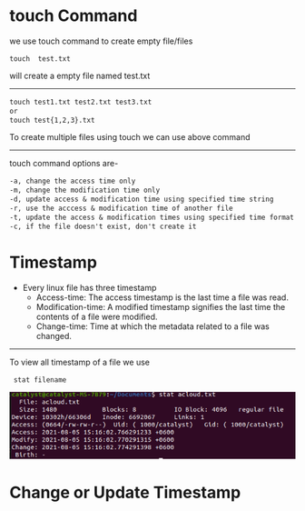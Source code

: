 # touch Command
 we use touch command to create empty file/files
 ```console
 touch  test.txt
 ```
 will create a empty file named test.txt
<hr>

```console
touch test1.txt test2.txt test3.txt
or
touch test{1,2,3}.txt
```

To create multiple files using touch we can use above command
<hr>

touch command options are-
```
-a, change the access time only
-m, change the modification time only
-d, update access & modification time using specified time string
-r, use the acccess & modification time of another file
-t, update the access & modification times using specified time format
-c, if the file doesn't exist, don't create it
```

# Timestamp
* Every linux file has three timestamp
   * Access-time: The access timestamp is the last time a file was read.
   * Modification-time: A modified timestamp signifies the last time the contents of a file were modified. 
   * Change-time: Time at which the metadata related to a file was changed.
 <hr>

 To view all timestamp of a file we use
```
 stat filename
```
 ![stat filename](statfile.png) 

 # Change or Update Timestamp
 